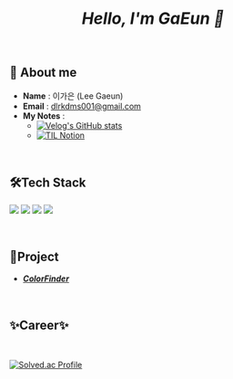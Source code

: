 <div align='center'> <h1><strong><i> Hello, I'm GaEun 🌱 </i></strong></h1></div>
<br>

## 👀 About me

- **Name** : 이가은 (Lee Gaeun)  
- **Email** : dlrkdms001@gmail.com
- **My Notes** :
  - [![Velog's GitHub stats](https://velog-readme-stats.vercel.app/api/badge?name=goring)](https://velog.io/@goring)
  - [![TIL Notion](https://img.shields.io/badge/TIL%20in%20Notion-000000?style=flat-square&logo=Notion&logoColor=white)](https://www.notion.so/Today-I-Learned-087c3074d3334e07bf5ac151610141e9)



</br>

## 🛠️Tech Stack
<p align= "left">
<img src="https://img.shields.io/badge/java-007396?style=for-the-badge&logo=OpenJDK&logoColor=white">
<img src="https://img.shields.io/badge/Python-3776AB?style=for-the-badge&logo=Python&logoColor=white">
<img src="https://img.shields.io/badge/springboot-6DB33F?style=for-the-badge&logo=springboot&logoColor=white">
<img src="https://img.shields.io/badge/MySQL-4479A1?style=for-the-badge&logo=MySQL&logoColor=white">
</p></br>

## 📂Project
- **[*ColorFinder*](https://github.com/chaeha617/capstone_colorfinder.git)**

</br>

## ✨Career✨
</br>

[![Solved.ac Profile](http://mazassumnida.wtf/api/v2/generate_badge?boj=goring)](https://solved.ac/goring/)
